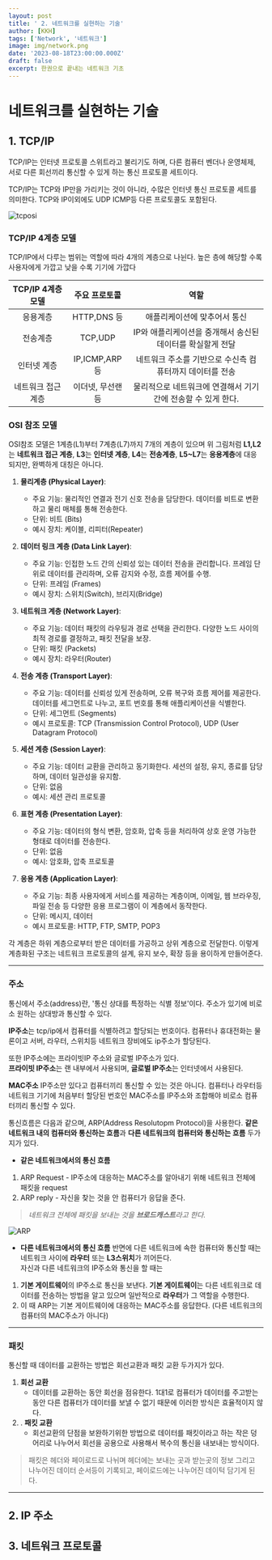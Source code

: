 ```yaml
---
layout: post
title: ' 2. 네트워크를 실현하는 기술'
author: [KKH]
tags: ['Network', '네트워크']
image: img/network.png
date: '2023-08-18T23:00:00.000Z'
draft: false
excerpt: 한권으로 끝내는 네트워크 기초
---
```

# 네트워크를 실현하는 기술
## 1. TCP/IP
TCP/IP는 인터넷 프로토콜 스위트라고 불리기도 하며, 다른 컴퓨터 벤더나 운영체제, 서로 다른 회선끼리 통신할 수 있게 하는 통신 프로토콜 세트이다.

TCP/IP는 TCP와 IP만을 가리키는 것이 아니라, 수많은 인터넷 통신 프로토콜 세트를 의미한다. TCP와 IP이외에도 UDP ICMP등 다른 프로토콜도 포함된다.

![tcposi](img/tcposi.png)
### TCP/IP 4계층 모델
TCP/IP에서 다루는 범위는 역할에 따라 4개의 계층으로 나뉜다.
높은 층에 해당할 수록 사용자에게 가깝고 낮을 수록 기기에 가깝다

|TCP/IP 4계층 모델|주요 프로토콜|역할|
|:---:|:---:|:---:|
|응용계층|HTTP,DNS 등|애플리케이션에 맞추어서 통신|
|전송계층|TCP,UDP|IP와 애플리케이션을 중개해서 송신된 데이터를 확실할게 전달|
|인터넷 계층|IP,ICMP,ARP 등|네트워크 주소를 기반으로 수신측 컴퓨터까지 데이터를 전송|
|네트워크 접근 계층|이더넷, 무선랜 등|물리적으로 네트워크에 연결해서 기기간에 전송할 수 있게 한다.|

### OSI 참조 모델

OSI참조 모델은 1계층(L1)부터 7계층(L7)까지 7개의 계층이 있으며 위 그림처럼 **L1,L2**는 **네트워크 접근 계층**, **L3**는 **인터넷 계층**, **L4**는 **전송계층**, **L5~L7**는 **응용계층**에 대응 되지만,  완벽하게 대칭은 아니다.

1. **물리계층 (Physical Layer)**:
    
    - 주요 기능: 물리적인 연결과 전기 신호 전송을 담당한다. 데이터를 비트로 변환하고 물리 매체를 통해 전송한다.
    - 단위: 비트 (Bits)
    - 예시 장치: 케이블, 리피터(Repeater)
2. **데이터 링크 계층 (Data Link Layer)**:
    
    - 주요 기능: 인접한 노드 간의 신뢰성 있는 데이터 전송을 관리합니다. 프레임 단위로 데이터를 관리하며, 오류 감지와 수정, 흐름 제어를 수행.
    - 단위: 프레임 (Frames)
    - 예시 장치: 스위치(Switch), 브리지(Bridge)
3. **네트워크 계층 (Network Layer)**:
    
    - 주요 기능: 데이터 패킷의 라우팅과 경로 선택을 관리한다. 다양한 노드 사이의 최적 경로를 결정하고, 패킷 전달을 보장.
    - 단위: 패킷 (Packets)
    - 예시 장치: 라우터(Router)
4. **전송 계층 (Transport Layer)**:
    
    - 주요 기능: 데이터를 신뢰성 있게 전송하며, 오류 복구와 흐름 제어를 제공한다. 데이터를 세그먼트로 나누고, 포트 번호를 통해 애플리케이션을 식별한다.
    - 단위: 세그먼트 (Segments)
    - 예시 프로토콜: TCP (Transmission Control Protocol), UDP (User Datagram Protocol)
5. **세션 계층 (Session Layer)**:
    
    - 주요 기능: 데이터 교환을 관리하고 동기화한다. 세션의 설정, 유지, 종료를 담당하며, 데이터 일관성을 유지함.
    - 단위: 없음
    - 예시: 세션 관리 프로토콜
6. **표현 계층 (Presentation Layer)**:
    
    - 주요 기능: 데이터의 형식 변환, 암호화, 압축 등을 처리하여 상호 운영 가능한 형태로 데이터를 전송한다.
    - 단위: 없음
    - 예시: 암호화, 압축 프로토콜
7. **응용 계층 (Application Layer)**:
    
    - 주요 기능: 최종 사용자에게 서비스를 제공하는 계층이며, 이메일, 웹 브라우징, 파일 전송 등 다양한 응용 프로그램이 이 계층에서 동작한다.
    - 단위: 메시지, 데이터
    - 예시 프로토콜: HTTP, FTP, SMTP, POP3

각 계층은 하위 계층으로부터 받은 데이터를 가공하고 상위 계층으로 전달한다. 이렇게 계층화된 구조는 네트워크 프로토콜의 설계, 유지 보수, 확장 등을 용이하게 만들어준다.

---

### 주소
통신에서 주소(address)란, '통신 상대를 특정하는 식별 정보'이다. 주소가 있기에 비로소 원하는 상대방과 통신할 수 있다.

**IP주소**는 tcp/ip에서 컴퓨터를 식별하려고 할당되는 번호이다. 컴퓨터나 휴대전화는 물론이고 서버, 라우터, 스위치등 네트워크 장비에도 ip주소가 할당된다.

또한 IP주소에는 프라이빗IP 주소와 글로벌 IP주소가 있다.  
**프라이빗 IP주소**는 랜 내부에서 사용되며, **글로벌 IP주소**는 인터넷에서 사용된다.

**MAC주소**
IP주소만 있다고 컴퓨터끼리 통신할 수 있는 것은 아니다. 컴퓨터나 라우터등 네트워크 기기에 처음부터 할당된 번호인 MAC주소를 IP주소와 조합해야 비로소 컴퓨터끼리 통신할 수 있다.

통신흐름은 다음과 같으며, ARP(Address Resolutopm Protocol)을 사용한다.
**같은 네트워크 내의 컴퓨터와 통신하는 흐름**과 **다른 네트워크의 컴퓨터와 통신하는 흐름** 두가지가 있다.

- **같은 네트워크에서의 통신 흐름**
1. ARP Request - IP주소에 대응하는 MAC주소를 알아내기 위해 네트워크 전체에 패킷을 request
2. ARP reply - 자신을 찾는 것을 안 컴퓨터가 응답을 준다.

> *네트워크 전체에 패킷을 보내는 것을 **브로드캐스트**라고 한다.*

![ARP](img/ARP.png)

- **다른 네트워크에서의 통신 흐름**
반면에 다른 네트워크에 속한 컴퓨터와 통신할 때는 네트워크 사이에 **라우터** 또는 **L3스위치**가 끼어든다.  
자신과 다른 네트워크의 IP주소와 통신을 할 때는
1. **기본 게이트웨이**의 IP주소로 통신을 보낸다. **기본 게이트웨이**는 다른 네트워크로 데이터를 전송하는 방법을 알고 있으며 일반적으로 **라우터**가 그 역할을 수행한다.
2. 이 때 ARP는 기본 게이트웨이에 대응하는 MAC주소를 응답한다. (다른 네트워크의 컴퓨터의 MAC주소가 아니다)

---
### 패킷
통신할 때 데이터를 교환하는 방법은 회선교환과 패킷 교환 두가지가 있다.
1. **회선 교환**
	- 데이터를 교환하는 동안 회선을 점유한다. 1대1로 컴퓨터가 데이터를 주고받는 동안 다른 컴퓨터가 데이터를 보낼 수 없기 때문에 이러한 방식은 효율적이지 않다.
2. . **패킷 교환**
	- 회선교환의 단점을 보완하기위한 방법으로 데이터를 패킷이라고 하는 작은 덩어리로 나누어서 회선을 공용으로 사용해서 복수의 통신을 내보내는 방식이다.
> 패킷은 헤더와 페이로드로 나뉘며 
> 헤더에는 보내는 곳과 받는곳의 정보 그리고 나누어진 데이터 순서등이 기록되고, 
> 페이로드에는 나누어진 데이턱 담기게 된다.

---


## 2. IP 주소

## 3. 네트워크 프로토콜